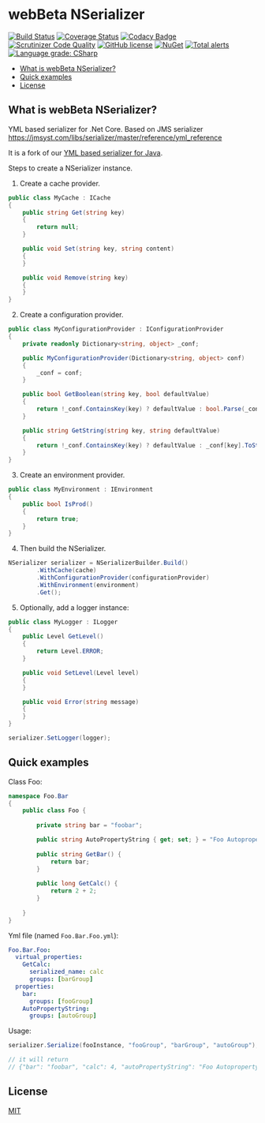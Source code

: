 # webBeta NSerializer

[![Build Status](https://travis-ci.org/webbeta/NSerializer.svg?branch=master)](https://travis-ci.org/webbeta/NSerializer)
[![Coverage Status](https://codecov.io/gh/webbeta/NSerializer/branch/master/graph/badge.svg)](https://codecov.io/gh/webbeta/NSerializer)
[![Codacy Badge](https://api.codacy.com/project/badge/Grade/cc4bdde6e4434963be65533dc32907ac)](https://app.codacy.com/app/webbeta/NSerializer?utm_source=github.com&utm_medium=referral&utm_content=webbeta/NSerializer&utm_campaign=Badge_Grade_Settings)
[![Scrutinizer Code Quality](https://scrutinizer-ci.com/g/webbeta/NSerializer/badges/quality-score.png?b=master)](https://scrutinizer-ci.com/g/webbeta/NSerializer/?branch=master)
[![GitHub license](https://img.shields.io/badge/License-MIT-yellow.svg)](LICENSE)
[![NuGet](https://buildstats.info/nuget/NSerializer)](http://www.nuget.org/packages/NSerializer)
[![Total alerts](https://img.shields.io/lgtm/alerts/g/webbeta/NSerializer.svg?logo=lgtm&logoWidth=18)](https://lgtm.com/projects/g/webbeta/NSerializer/alerts/)
[![Language grade: CSharp](https://img.shields.io/lgtm/grade/csharp/g/webbeta/NSerializer.svg?logo=lgtm&logoWidth=18)](https://lgtm.com/projects/g/webbeta/NSerializer/context:chsarp)

* [What is webBeta NSerializer?](#what-is-webbeta-nserializer?)
* [Quick examples](#quick-examples)
* [License](#license)

## What is webBeta NSerializer?

YML based serializer for .Net Core. Based on JMS serializer https://jmsyst.com/libs/serializer/master/reference/yml_reference

It is a fork of our [YML based serializer for Java](https://github.com/webbeta/Serializer).

Steps to create a NSerializer instance.

1. Create a cache provider.

```csharp
public class MyCache : ICache
{
    public string Get(string key)
    {
        return null;
    }

    public void Set(string key, string content)
    {
    }

    public void Remove(string key)
    {
    }
}
```

2. Create a configuration provider.

```csharp
public class MyConfigurationProvider : IConfigurationProvider
{
    private readonly Dictionary<string, object> _conf;

    public MyConfigurationProvider(Dictionary<string, object> conf)
    {
        _conf = conf;
    }

    public bool GetBoolean(string key, bool defaultValue)
    {
        return !_conf.ContainsKey(key) ? defaultValue : bool.Parse(_conf[key].ToString());
    }

    public string GetString(string key, string defaultValue)
    {
        return !_conf.ContainsKey(key) ? defaultValue : _conf[key].ToString();
    }
}
```

3. Create an environment provider.

```csharp
public class MyEnvironment : IEnvironment
{    
    public bool IsProd()
    {
        return true;
    }
}
```

4. Then build the NSerializer.

```csharp
NSerializer serializer = NSerializerBuilder.Build()
        .WithCache(cache)
        .WithConfigurationProvider(configurationProvider)
        .WithEnvironment(environment)
        .Get();
```

5. Optionally, add a logger instance:

```csharp
public class MyLogger : ILogger
{    
    public Level GetLevel()
    {
        return Level.ERROR;
    }

    public void SetLevel(Level level) 
    {
    }

    public void Error(string message)
    {
    }
}

serializer.SetLogger(logger);
```

## Quick examples

Class Foo:

```csharp
namespace Foo.Bar
{
    public class Foo {
        
        private string bar = "foobar";

        public string AutoPropertyString { get; set; } = "Foo Autoproperty!";
        
        public string GetBar() {
            return bar;
        }
        
        public long GetCalc() {
            return 2 + 2;
        }
        
    }
}

```

Yml file (named ```Foo.Bar.Foo.yml```):

```yaml
Foo.Bar.Foo:
  virtual_properties:
    GetCalc:
      serialized_name: calc
      groups: [barGroup]
  properties:
    bar:
      groups: [fooGroup]
    AutoPropertyString:
      groups: [autoGroup]

```

Usage:

```csharp
serializer.Serialize(fooInstance, "fooGroup", "barGroup", "autoGroup");

// it will return
// {"bar": "foobar", "calc": 4, "autoPropertyString": "Foo Autoproperty!"}
```

## License

[MIT](LICENSE)
